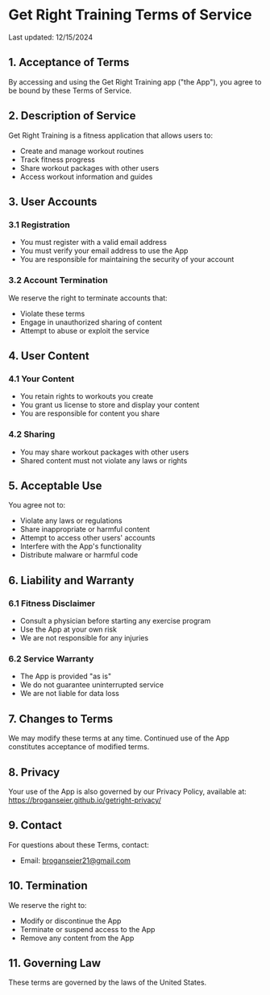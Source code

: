 # Get Right Training Terms of Service

Last updated: 12/15/2024

## 1. Acceptance of Terms

By accessing and using the Get Right Training app ("the App"), you agree to be bound by these Terms of Service.

## 2. Description of Service

Get Right Training is a fitness application that allows users to:
* Create and manage workout routines
* Track fitness progress
* Share workout packages with other users
* Access workout information and guides

## 3. User Accounts

### 3.1 Registration
* You must register with a valid email address
* You must verify your email address to use the App
* You are responsible for maintaining the security of your account

### 3.2 Account Termination
We reserve the right to terminate accounts that:
* Violate these terms
* Engage in unauthorized sharing of content
* Attempt to abuse or exploit the service

## 4. User Content

### 4.1 Your Content
* You retain rights to workouts you create
* You grant us license to store and display your content
* You are responsible for content you share

### 4.2 Sharing
* You may share workout packages with other users
* Shared content must not violate any laws or rights

## 5. Acceptable Use

You agree not to:
* Violate any laws or regulations
* Share inappropriate or harmful content
* Attempt to access other users' accounts
* Interfere with the App's functionality
* Distribute malware or harmful code

## 6. Liability and Warranty

### 6.1 Fitness Disclaimer
* Consult a physician before starting any exercise program
* Use the App at your own risk
* We are not responsible for any injuries

### 6.2 Service Warranty
* The App is provided "as is"
* We do not guarantee uninterrupted service
* We are not liable for data loss

## 7. Changes to Terms

We may modify these terms at any time. Continued use of the App constitutes acceptance of modified terms.

## 8. Privacy

Your use of the App is also governed by our Privacy Policy, available at: https://broganseier.github.io/getright-privacy/

## 9. Contact

For questions about these Terms, contact:
* Email: broganseier21@gmail.com

## 10. Termination

We reserve the right to:
* Modify or discontinue the App
* Terminate or suspend access to the App
* Remove any content from the App

## 11. Governing Law

These terms are governed by the laws of the United States.

